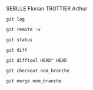 SEBILLE Florian
TROTTIER Arthur

`git log`

`git remote -v`

`git status`

`git diff`

`git difftool HEAD^ HEAD`

`git checkout nom_branche`

`git merge nom_branche`
